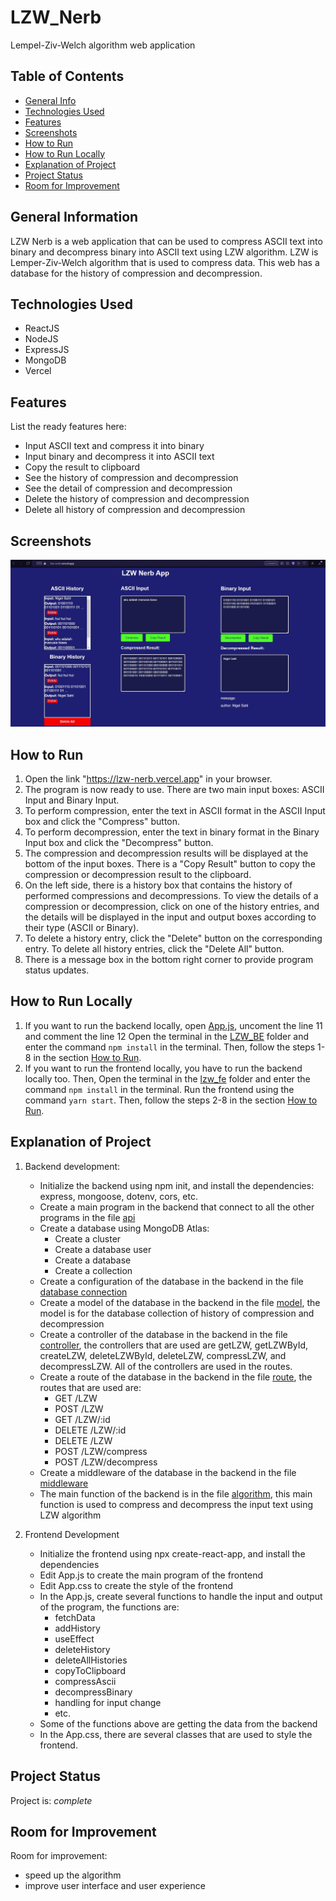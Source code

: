 # LZW_Nerb
Lempel-Ziv-Welch algorithm web application  

## Table of Contents
* [General Info](#general-information)
* [Technologies Used](#technologies-used)
* [Features](#features)
* [Screenshots](#screenshots)
* [How to Run](#how-to-run)
* [How to Run Locally](#how-to-run-locally)
* [Explanation of Project](#explanation-of-project)
* [Project Status](#project-status)
* [Room for Improvement](#room-for-improvement)


## General Information
LZW Nerb is a web application that can be used to compress ASCII text into binary and decompress binary into ASCII text using LZW algorithm. LZW is Lemper-Ziv-Welch algorithm that is used to compress data. This web has a database for the history of compression and decompression. 


## Technologies Used
- ReactJS
- NodeJS
- ExpressJS
- MongoDB
- Vercel


## Features
List the ready features here:
- Input ASCII text and compress it into binary
- Input binary and decompress it into ASCII text
- Copy the result to clipboard
- See the history of compression and decompression
- See the detail of compression and decompression
- Delete the history of compression and decompression
- Delete all history of compression and decompression


## Screenshots
![Example screenshot](./img/example.jpg)


## How to Run
1. Open the link "https://lzw-nerb.vercel.app" in your browser.
2. The program is now ready to use. There are two main input boxes: ASCII Input and Binary Input.
3. To perform compression, enter the text in ASCII format in the ASCII Input box and click the "Compress" button.
4. To perform decompression, enter the text in binary format in the Binary Input box and click the "Decompress" button.
5. The compression and decompression results will be displayed at the bottom of the input boxes. There is a "Copy Result" button to copy the compression or decompression result to the clipboard.
6. On the left side, there is a history box that contains the history of performed compressions and decompressions. To view the details of a compression or decompression, click on one of the history entries, and the details will be displayed in the input and output boxes according to their type (ASCII or Binary).
7. To delete a history entry, click the "Delete" button on the corresponding entry. To delete all history entries, click the "Delete All" button.
8. There is a message box in the bottom right corner to provide program status updates.

## How to Run Locally
1. If you want to run the backend locally, open [App.js](./lzw_fe/src/App.js), uncoment the line 11 and comment the line 12 Open the terminal in the [LZW_BE](./LZW_BE) folder and enter the command `npm install` in the terminal. Then, follow the steps 1-8 in the section [How to Run](#how-to-run). 
2. If you want to run the frontend locally, you have to run the backend locally too. Then, Open the terminal in the [lzw_fe](./lzw_fe) folder and enter the command `npm install` in the terminal. Run the frontend using the command `yarn start`. Then, follow the steps 2-8 in the section [How to Run](#how-to-run).

## Explanation of Project
<!-- dokumentasi pengembangan khususnya penjelasan tahapan dari input - proses kompresi - output -->
1. Backend development:
    - Initialize the backend using npm init, and install the dependencies: express, mongoose, dotenv, cors, etc.
    - Create a main program in the backend that connect to all the other programs in the file [api](./LZW_BE/src/api.js)
    - Create a database using MongoDB Atlas: 
        - Create a cluster
        - Create a database user
        - Create a database
        - Create a collection
    - Create a configuration of the database in the backend in the file [database connection](./LZW_BE/config/dbConnection.js)
    - Create a model of the database in the backend in the file [model](./LZW_BE/models/Model.js), the model is for the database collection of history of compression and decompression
    - Create a controller of the database in the backend in the file [controller](./LZW_BE/controllers/LZW_Controller.js), the controllers that are used are getLZW, getLZWById, createLZW, deleteLZWById, deleteLZW, compressLZW, and decompressLZW. All of the controllers are used in the routes.
    - Create a route of the database in the backend in the file [route](./LZW_BE/routes/LZW_Route.js), the routes that are used are:
        - GET /LZW
        - POST /LZW
        - GET /LZW/:id
        - DELETE /LZW/:id
        - DELETE /LZW
        - POST /LZW/compress
        - POST /LZW/decompress  
    - Create a middleware of the database in the backend in the file [middleware](./LZW_BE/middleware/verifyToken.js)
    - The main function of the backend is in the file [algorithm](./LZW_BE/src/algo.js), this main function is used to compress and decompress the input text using LZW algorithm

2. Frontend Development
    - Initialize the frontend using npx create-react-app, and install the dependencies
    - Edit App.js to create the main program of the frontend
    - Edit App.css to create the style of the frontend
    - In the App.js, create several functions to handle the input and output of the program, the functions are:
        - fetchData
        - addHistory
        - useEffect
        - deleteHistory
        - deleteAllHistories
        - copyToClipboard
        - compressAscii
        - decompressBinary
        - handling for input change
        - etc.
    - Some of the functions above are getting the data from the backend 
    - In the App.css, there are several classes that are used to style the frontend. 

## Project Status
Project is: _complete_ 


## Room for Improvement

Room for improvement:
- speed up the algorithm
- improve user interface and user experience


